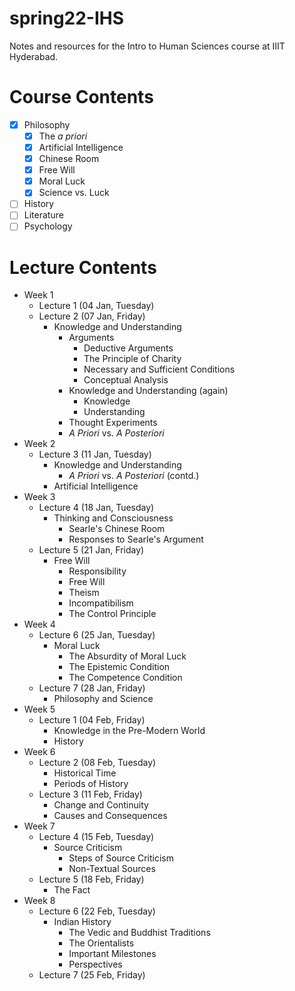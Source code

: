 # spring22-IHS
Notes and resources for the Intro to Human Sciences course at IIIT Hyderabad.

# Course Contents
- [x] Philosophy
    - [x] The *a priori*
    - [x] Artificial Intelligence
    - [x] Chinese Room
    - [x] Free Will
    - [x] Moral Luck
    - [x] Science vs. Luck
- [ ] History
- [ ] Literature
- [ ] Psychology

# Lecture Contents
* Week 1
    * Lecture 1 (04 Jan, Tuesday)
    * Lecture 2 (07 Jan, Friday)
        - Knowledge and Understanding
            - Arguments
                - Deductive Arguments
                - The Principle of Charity
                - Necessary and Sufficient Conditions
                - Conceptual Analysis
            - Knowledge and Understanding (again)
                - Knowledge
                - Understanding
            - Thought Experiments
            - *A Priori* vs. *A Posteriori*
* Week 2
    * Lecture 3 (11 Jan, Tuesday)
        - Knowledge and Understanding
            - *A Priori* vs. *A Posteriori* (contd.)
        - Artificial Intelligence
* Week 3
    * Lecture 4 (18 Jan, Tuesday)
        - Thinking and Consciousness
            - Searle's Chinese Room
            - Responses to Searle's Argument
    * Lecture 5 (21 Jan, Friday)
        - Free Will
            - Responsibility
            - Free Will
            - Theism
            - Incompatibilism
            - The Control Principle
* Week 4
    * Lecture 6 (25 Jan, Tuesday)
        - Moral Luck
            - The Absurdity of Moral Luck
            - The Epistemic Condition
            - The Competence Condition
    * Lecture 7 (28 Jan, Friday)
        - Philosophy and Science
* Week 5
    * Lecture 1 (04 Feb, Friday)
        - Knowledge in the Pre-Modern World
        - History
* Week 6
    * Lecture 2 (08 Feb, Tuesday)
        - Historical Time
        - Periods of History
    * Lecture 3 (11 Feb, Friday)
        - Change and Continuity
        - Causes and Consequences
* Week 7
    * Lecture 4 (15 Feb, Tuesday)
        - Source Criticism
            - Steps of Source Criticism
            - Non-Textual Sources
    * Lecture 5 (18 Feb, Friday)
        - The Fact
* Week 8
    * Lecture 6 (22 Feb, Tuesday)
        - Indian History
            - The Vedic and Buddhist Traditions
            - The Orientalists
            - Important Milestones
            - Perspectives
    * Lecture 7 (25 Feb, Friday)
